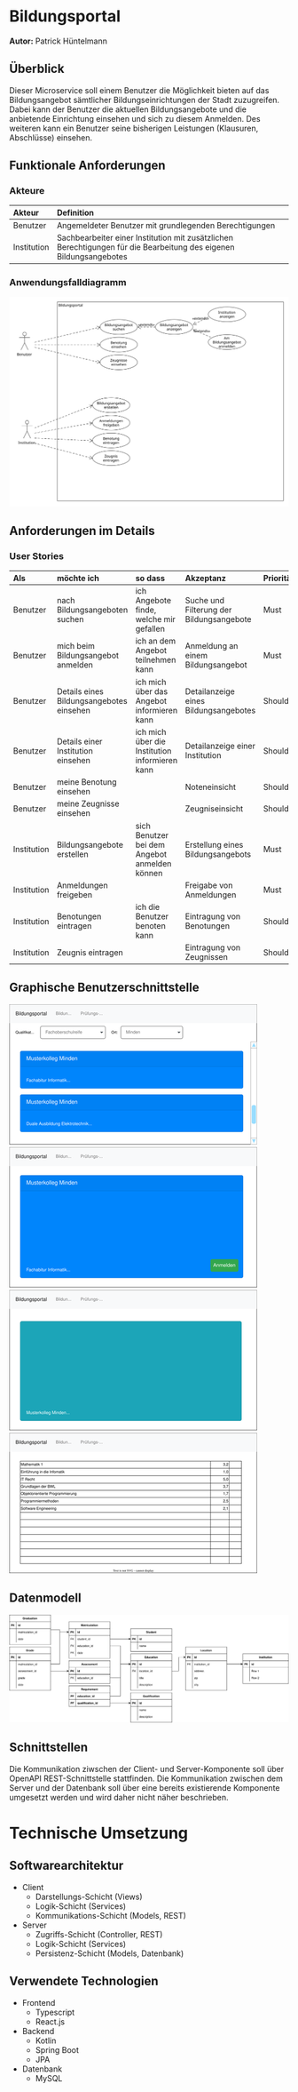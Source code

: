# Bildungsportal

**Autor:** Patrick Hüntelmann


## Überblick

Dieser Microservice soll einem Benutzer die Möglichkeit bieten auf das Bildungsangebot sämtlicher Bildungseinrichtungen der Stadt zuzugreifen. Dabei kann der Benutzer die aktuellen Bildungsangebote und die anbietende Einrichtung einsehen und sich zu diesem Anmelden. Des weiteren kann ein Benutzer seine bisherigen Leistungen (Klausuren, Abschlüsse) einsehen.

## Funktionale Anforderungen

### Akteure

| **Akteur**  | **Definition**                                                                                                     |
|:------------|:-------------------------------------------------------------------------------------------------------------------|
| Benutzer    | Angemeldeter Benutzer mit grundlegenden Berechtigungen                                                             |
| Institution | Sachbearbeiter einer Institution mit zusätzlichen Berechtigungen für die Bearbeitung des eigenen Bildungsangebotes |

### Anwendungsfalldiagramm

![](media/use_case.svg)

## Anforderungen im Details

### User Stories

| **Als**     | **möchte ich**                           | **so dass**                                    | **Akzeptanz**                            | **Priorität** |
|:------------|:-----------------------------------------|:-----------------------------------------------|:-----------------------------------------|:--------------|
| Benutzer    | nach Bildungsangeboten suchen            | ich Angebote finde, welche mir gefallen        | Suche und Filterung der Bildungsangebote | Must          |
| Benutzer    | mich beim Bildungsangebot anmelden       | ich an dem Angebot teilnehmen kann             | Anmeldung an einem Bildungsangebot       | Must          |
| Benutzer    | Details eines Bildungsangebotes einsehen | ich mich über das Angebot informieren kann     | Detailanzeige eines Bildungsangebotes    | Should        |
| Benutzer    | Details einer Institution einsehen       | ich mich über die Institution informieren kann | Detailanzeige einer Institution          | Should        |
| Benutzer    | meine Benotung einsehen                  |                                                | Noteneinsicht                            | Should        |
| Benutzer    | meine Zeugnisse einsehen                 |                                                | Zeugniseinsicht                          | Should        |
| Institution | Bildungsangebote erstellen               | sich Benutzer bei dem Angebot anmelden können  | Erstellung eines Bildungsangebots        | Must          |
| Institution | Anmeldungen freigeben                    |                                                | Freigabe von Anmeldungen                 | Must          |
| Institution | Benotungen eintragen                     | ich die Benutzer benoten kann                  | Eintragung von Benotungen                | Should        |
| Institution | Zeugnis eintragen                        |                                                | Eintragung von Zeugnissen                | Should        |

## Graphische Benutzerschnittstelle

![](media/mockups.svg)

## Datenmodell

![](media/erm.svg)

## Schnittstellen

Die Kommunikation ziwschen der Client- und Server-Komponente soll über OpenAPI REST-Schnittstelle stattfinden. Die Kommunikation zwischen dem Server und der Datenbank soll über eine bereits existierende Komponente umgesetzt werden und wird daher nicht näher beschrieben.


# Technische Umsetzung

## Softwarearchitektur

 * Client
   * Darstellungs-Schicht (Views)
   * Logik-Schicht (Services)
   * Kommunikations-Schicht (Models, REST)
 * Server
   * Zugriffs-Schicht (Controller, REST)
   * Logik-Schicht (Services)
   * Persistenz-Schicht (Models, Datenbank)
  
## Verwendete Technologien
 * Frontend
   * Typescript
   * React.js
 * Backend
   * Kotlin
   * Spring Boot
   * JPA
 * Datenbank
   * MySQL
